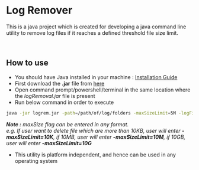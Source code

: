 # Log Remover

This is a java project which is created for developing a java command line utility to remove log files if it reaches a defined threshold file size limit.

<br />

**How to use**
---
- You should have Java installed in your machine : <a href="https://www.javatpoint.com/javafx-how-to-install-java">Installation Guide</a>
- First download the **.jar** file from <a href="https://github.com/shayansaha85/logrem/raw/master/out/artifacts/logrem_jar/logrem.jar">here</a>
- Open command prompt/powershell/terminal in the same location where the *logRemoval.jar* file is present
- Run below command in order to execute
```bash
java -jar logrem.jar -path=/path/of/log/folders -maxSizeLimit=5M -logFileExtension=log,out,tmp
```
<i>**Note :** maxSize flag can be entered in any format.</i>
<br />
<i>e.g. If user want to delete file which are more than 10KB, user will enter **-maxSizeLimit=10K**, if 10MB, user will enter **-maxSizeLimit=10M**, if 10GB, user will enter **-maxSizeLimit=10G**</i>
- This utility is platform independent, and hence can be used in any operating system
